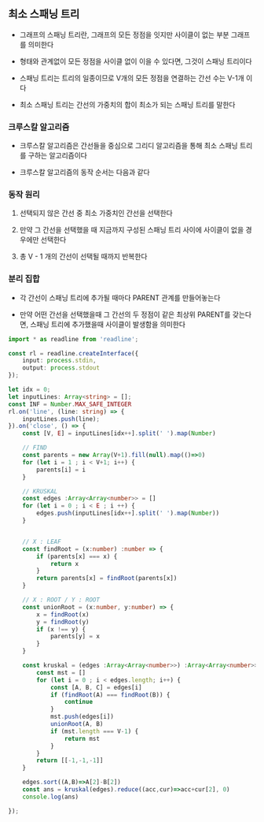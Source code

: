 ## 최소 스패닝 트리

- 그래프의 스패닝 트리란, 그래프의 모든 정점을 잇지만 사이클이 없는 부분 그래프를 의미한다

- 형태와 관계없이 모든 정점을 사이클 없이 이을 수 있다면, 그것이 스패닝 트리이다

- 스패닝 트리는 트리의 일종이므로 V개의 모든 정점을 연결하는 간선 수는 V-1개 이다

- 최소 스패닝 트리는 간선의 가중치의 합이 최소가 되는 스패닝 트리를 말한다


### 크루스칼 알고리즘 

- 크루스칼 알고리즘은 간선들을 중심으로 그리디 알고리즘을 통해 최소 스패닝 트리를 구하는 알고리즘이다

- 크루스칼 알고리즘의 동작 순서는 다음과 같다

### 동작 원리

1. 선택되지 않은 간선 중 최소 가중치인 간선을 선택한다

2. 만약 그 간선을 선택했을 때 지금까지 구성된 스패닝 트리 사이에 사이클이 없을 경우에만 선택한다

3. 총 V - 1 개의 간선이 선택될 때까지 반복한다


### 분리 집합

- 각 간선이 스패닝 트리에 추가될 때마다 PARENT 관계를 만들어놓는다

- 만약 어떤 간선을 선택했을때 그 간선의 두 정점이 같은 최상위 PARENT를 갖는다면, 스패닝 트리에 추가했을때 사이클이 발생함을 의미한다

```ts
import * as readline from 'readline';

const rl = readline.createInterface({
    input: process.stdin,
    output: process.stdout
});

let idx = 0;
let inputLines: Array<string> = [];
const INF = Number.MAX_SAFE_INTEGER
rl.on('line', (line: string) => {
    inputLines.push(line);
}).on('close', () => {
    const [V, E] = inputLines[idx++].split(' ').map(Number)

    // FIND
    const parents = new Array(V+1).fill(null).map(()=>0)
    for (let i = 1 ; i < V+1; i++) {
        parents[i] = i
    }

    // KRUSKAL
    const edges :Array<Array<number>> = []
    for (let i = 0 ; i < E ; i ++) {
        edges.push(inputLines[idx++].split(' ').map(Number))
    }


    // X : LEAF
    const findRoot = (x:number) :number => {
        if (parents[x] === x) {
            return x
        }
        return parents[x] = findRoot(parents[x])
    }

    // X : ROOT / Y : ROOT
    const unionRoot = (x:number, y:number) => {
        x = findRoot(x)
        y = findRoot(y)
        if (x !== y) {
            parents[y] = x
        }
    }

    const kruskal = (edges :Array<Array<number>>) :Array<Array<number>> => {
        const mst = []
        for (let i = 0 ; i < edges.length; i++) {
            const [A, B, C] = edges[i]
            if (findRoot(A) === findRoot(B)) {
                continue
            }
            mst.push(edges[i])
            unionRoot(A, B)
            if (mst.length === V-1) {
                return mst
            }
        }
        return [[-1,-1,-1]]
    }

    edges.sort((A,B)=>A[2]-B[2])
    const ans = kruskal(edges).reduce((acc,cur)=>acc+cur[2], 0)
    console.log(ans)

});


```
